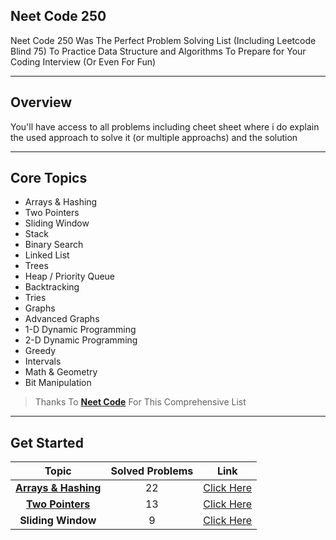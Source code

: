 ## Neet Code 250

Neet Code 250 Was The Perfect Problem Solving List (Including Leetcode Blind 75) To Practice Data Structure and Algorithms To Prepare for Your Coding Interview (Or Even For Fun)

___

## Overview

You'll have access to all problems including cheet sheet where i do explain the used approach to solve it (or multiple approachs) and the solution 

---
## Core Topics

* Arrays & Hashing
* Two Pointers
* Sliding Window
* Stack
* Binary Search
* Linked List
* Trees
* Heap / Priority Queue
* Backtracking
* Tries
* Graphs
* Advanced Graphs
* 1-D Dynamic Programming
* 2-D Dynamic Programming
* Greedy
* Intervals
* Math & Geometry
* Bit Manipulation
> Thanks To [**Neet Code**](https://www.neetcode.io) For This Comprehensive List

---
## Get Started

| Topic                | Solved Problems | Link                                       |
|:--------------------:|:---------------:|:------------------------------------------:|
| [**Arrays & Hashing**](https://github.com/hamz1exact/ProblemSolving/tree/main/Arrays%20%26%20Hashing) | 22              | [Click Here](https://neetcode.io/practice) |
| [**Two Pointers**](https://github.com/hamz1exact/ProblemSolving/tree/main/Two%20Pointers)     | 13              | [Click Here](https://neetcode.io/practice) |
| **Sliding Window**   | 9               | [Click Here](https://neetcode.io/practice) |









